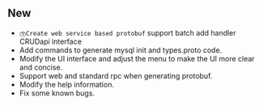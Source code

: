 ## New

- `⓷Create web service based protobuf` support batch add handler CRUDapi interface
- Add commands to generate mysql init and types.proto code.
- Modify the UI interface and adjust the menu to make the UI more clear and concise.
- Support web and standard rpc when generating protobuf.
- Modify the help information.
- Fix some known bugs.
